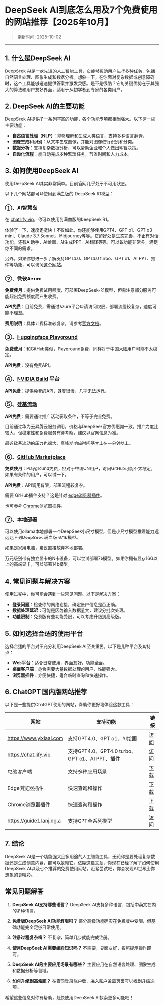 # DeepSeek AI到底怎么用及7个免费使用的网站推荐【2025年10月】

>更新时间: 2025-10-02
---

## **1. 什么是DeepSeek AI**

DeepSeek AI是一款先进的人工智能工具，它能够帮助用户进行多种任务，包括自然语言处理、图像生成和数据分析。想象一下，在你面对复杂数据或创意障碍时，这个工具能够迅速提供答案并激发灵感。是不是很酷？它的关键优势在于其强大的算法和用户友好界面，适用于从初学者到专家的各类用户。

## **2. DeepSeek AI的主要功能**

DeepSeek AI提供了一系列丰富的功能，各个功能专项都相当强大。以下是一些主要功能：

- **自然语言处理（NLP）**：能够理解和生成人类语言，支持多种语言翻译。
- **图像生成和识别**：从文本生成图像，并能对图像进行识别和分类。
- **数据分析**：支持复杂数据分析，可以帮助企业和个人做出明智决策。
- **自动化流程**：能自动完成多种繁琐任务，节省时间和人力成本。

## **3. 如何使用DeepSeek AI**

使用DeepSeek AI其实非常简单。目前官网几乎处于不可用状态。

以下几个网站都可以使用到满血版的 DeepSeek R1模型：

### ①、[AI智慧岛](https://chat.lify.vip)

在 [chat.lify.vip](https://chat.lify.vip)，你可以使用到满血版的DeepSeek R1。

体验了一下，速度还挺快！不仅如此，你还能够使用GPT4、GPT o1、GPT o3 mini、Claude 3.7 Sonnet、Midjourney等等。它的好处是生态完善，不止有对话功能，还有AI助手、AI绘画、AI生成PPT、AI翻译等等。可以说功能非常多，满足你不同的需求。

另外，如果你想进一步了解支持GPT4.0、GPT4.0 turbo、GPT o1、AI PPT、插件等功能，可以访问[这个网站](https://chat.lify.vip)。

### ②、微软Azure

**免费使用**：提供免费试用额度，可部署DeepSeek-R1模型，但需注意部分服务可能超出免费额度而产生收费。

**API免费**：目前免费，需通过Azure平台申请访问权限，部署流程较复杂，速度可能不理想。

**费用说明**：具体计费标准较复杂，请参考[官方文档](https://azure.microsoft.com/en-us/blog/deepseek-r1-is-now-available-on-azure-ai-foundry-and-github/)。

### ③、[Huggingface Playground](https://huggingface.co/deepseek-ai/DeepSeek-R1)

**免费使用**：和GitHub类似，Playground免费，同样对于中国大陆用户可能不太稳定。

**API免费**：没有免费API。

### ④、[NVIDIA Build](https://build.nvidia.com/deepseek-ai/deepseek-r1) 平台

**API免费**：提供免费的API，速度很慢，几乎无法运行。

### ⑤、[硅基流动](https://siliconflow.cn/)

**API免费**：需要通过推广活动获取条件，不等于完全免费。

目前通过华为云昇腾云服务调用，价格与DeepSeek官方优惠期一致。推广力度比较大，但稳定性和免费服务有待考察，建议以官网信息为准。

最近硅基流动的压力也很大，高峰期响应时间基本上在一分钟以上。

### ⑥、[GitHub Marketplace](https://github.com/marketplace/models/azureml-deepseek/DeepSeek-R1)

**免费使用**：Playground免费，但对于中国CN用户，访问GitHub可能不太稳定。如果有条件的用户，可以试一下。

**API免费**：API调用有限，部署流程较复杂。

需要 GitHub插件支持？这是针对 [edge浏览器插件](https://microsoftedge.microsoft.com/addons/detail/chatgpt%E4%B8%AD%E6%96%87%E7%89%88%EF%BC%88%E4%B8%AD%E6%96%87%E7%95%8C%E9%9D%A2%E3%80%81%E5%AF%B9%E8%AF%9D%E3%80%81%E5%86%99%E4%BD%9C%E3%80%81%E7%BB%98%E7%94%BB/lmlenkgcieicbnpobkhmpcgmamahahil)。

也可参考 [Chrome浏览器插件](https://chromewebstore.google.com/detail/chatgpt%E4%B8%AD%E6%96%87%E7%89%88%EF%BC%88ai-%E6%99%BA%E6%85%A7%E5%B2%9B%EF%BC%89/jffjfhngfgcglmjjpakgekefpegmhkll?hl=zh-CN&utm_source=ext_sidebar)。

### ⑦、本地部署

可以使用ollama本地部署一个DeepSeek小尺寸模型，但是小尺寸模型推理能力远远达不到DeepSeek 满血版 671b模型。 

如果是家用电脑，建议直接放弃本地部署。

万元级别带有独立显卡的N卡设备，可以尝试部署7b模型。如果你拥有显存16G以上的高端显卡，可以部署14b模型。

## **4. 常见问题与解决方案**

使用过程中，你可能会遇到一些常见问题。以下是解决方案：

- **登录问题**：检查你的网络连接，确定账户信息是否正确。
- **数据处理延迟**：可能是因为输入数据量大，建议分批次处理。
- **功能限制**：免费版有些功能受限，可以考虑升级到高级版。

## **5. 如何选择合适的使用平台**

选择合适的平台对于充分利用DeepSeek AI至关重要。以下是几种平台及其特点：

- **Web平台**：适合日常使用，界面友好，功能全面。
- **桌面客户端**：适合需要大量数据处理的用户，性能强大。
- **浏览器插件**：方便快捷，适合临时查询和快速操作。

## **6. ChatGPT 国内版网站推荐**

以下是一些提供ChatGPT使用的网站，帮助你更好地体验这款工具：

| 网站 | 支持功能 | 链接 |
| --- | --- | --- |
| https://www.yixiaai.com | 支持GPT4.0、GPT o1、AI绘画 | [访问](https://www.yixiaai.com) |
| https://chat.lify.vip | 支持GPT4.0、GPT4.0 turbo、GPT o1、AI PPT、插件 | [访问](https://chat.lify.vip) |
| 电脑客户端 | 支持多种应用场景 | [下载](https://chatknow.lify.vip/software/AI%E6%99%BA%E6%85%A7%E5%B2%9B_1.0.0_x64_zh-CN.msi) |
| Edge浏览器插件 | 快速查询和操作 | [下载](https://microsoftedge.microsoft.com/addons/detail/chatgpt%E4%B8%AD%E6%96%87%E7%89%88%EF%BC%88%E4%B8%AD%E6%96%87%E7%95%8C%E9%9D%A2%E3%80%81%E5%AF%B9%E8%AF%9D%E3%80%81%E5%86%99%E4%BD%9C%E3%80%81%E7%BB%98%E7%94%BB/lmlenkgcieicbnpobkhmpcgmamahahil) |
| Chrome浏览器插件 | 快速查询和操作 | [下载](https://chromewebstore.google.com/detail/chatgpt%E4%B8%AD%E6%96%87%E7%89%88%EF%BC%88ai-%E6%99%BA%E6%85%A7%E5%B2%9B%EF%BC%89/jffjfhngfgcglmjjpakgekefpegmhkll?hl=zh-CN&utm_source=ext_sidebar) |
| https://guide1.lanjing.ai | 支持GPT全系列模型 | [访问](https://guide1.lanjing.ai) |

## **7. 结论**

DeepSeek AI是一个功能强大且多用途的人工智能工具，无论你是要处理复杂数据还是生成创意内容，都可以依赖它。依靠这篇文章，你现在已经了解了如何使用DeepSeek AI以及七个推荐的免费使用网站。赶紧尝试吧，你会发现AI世界比你想象的更精彩。

## **常见问题解答**

1. **DeepSeek AI支持哪些语言？**
   DeepSeek AI支持多种语言，包括中英文在内的多种语言。

2. **免费版DeepSeek AI功能有限吗？**
   部分高级功能确实在免费版中受限，但基础功能完全足够日常使用。

3. **注册过程复杂吗？**
   不复杂，简单几步就能完成注册。

4. **使用DeepSeek AI需要编程知识吗？**
   不需要，界面友好，按照提示操作即可。

5. **DeepSeek AI的主要应用场景有哪些？**
   主要应用在自然语言处理、图像生成和数据分析等领域。

6. **如何升级到高级版？**
   在官网登录账户后，进入账户设置页面可以找到升级选项。

希望这些信息对你有帮助，赶快使用DeepSeek AI探索更多可能吧！
